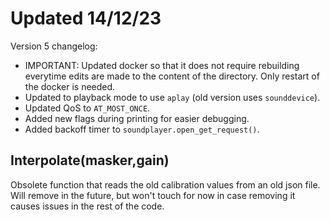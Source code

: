 # Updated 14/12/23
Version 5 changelog:<br>
- IMPORTANT: Updated docker so that it does not require rebuilding everytime edits are made to the content of the directory. Only restart of the docker is needed.<br>
- Updated to playback mode to use <code>aplay</code> (old version uses <code>sounddevice</code>).<br>
- Updated QoS to <code>AT_MOST_ONCE</code>.<br>
- Added new flags during printing for easier debugging.<br>
- Added backoff timer to <code>soundplayer.open_get_request()</code>.<br>

## Interpolate(masker,gain)
Obsolete function that reads the old calibration values from an old json file. Will remove in the future, but won't touch for now in case removing it causes issues in the rest of the code.

## 
